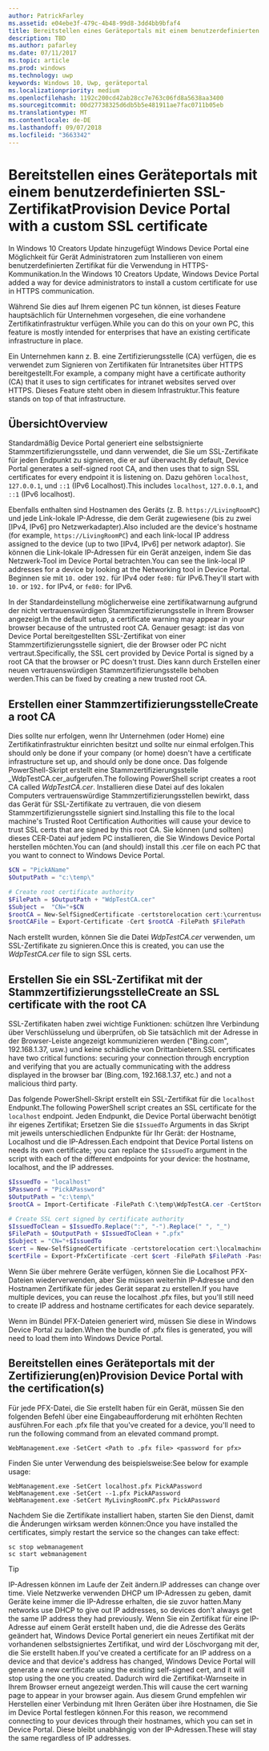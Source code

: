 ```yaml
---
author: PatrickFarley
ms.assetid: e04ebe3f-479c-4b48-99d8-3dd4bb9bfaf4
title: Bereitstellen eines Geräteportals mit einem benutzerdefinierten SSL-Zertifikat
description: TBD
ms.author: pafarley
ms.date: 07/11/2017
ms.topic: article
ms.prod: windows
ms.technology: uwp
keywords: Windows 10, Uwp, geräteportal
ms.localizationpriority: medium
ms.openlocfilehash: 1192c200cd42ab28cc7e763c06fd8a5638aa3400
ms.sourcegitcommit: 00d27738325d6db5b5e481911ae7fac0711b05eb
ms.translationtype: MT
ms.contentlocale: de-DE
ms.lasthandoff: 09/07/2018
ms.locfileid: "3663342"
---
```

# <a name="provision-device-portal-with-a-custom-ssl-certificate"></a><span data-ttu-id="506ea-104">Bereitstellen eines Geräteportals mit einem benutzerdefinierten SSL-Zertifikat</span><span class="sxs-lookup"><span data-stu-id="506ea-104">Provision Device Portal with a custom SSL certificate</span></span>
<span data-ttu-id="506ea-105">In Windows 10 Creators Update hinzugefügt Windows Device Portal eine Möglichkeit für Gerät Administratoren zum Installieren von einem benutzerdefinierten Zertifikat für die Verwendung in HTTPS-Kommunikation.</span><span class="sxs-lookup"><span data-stu-id="506ea-105">In the Windows 10 Creators Update, Windows Device Portal added a way for device administrators to install a custom certificate for use in HTTPS communication.</span></span> 

<span data-ttu-id="506ea-106">Während Sie dies auf Ihrem eigenen PC tun können, ist dieses Feature hauptsächlich für Unternehmen vorgesehen, die eine vorhandene Zertifikatinfrastruktur verfügen.</span><span class="sxs-lookup"><span data-stu-id="506ea-106">While you can do this on your own PC, this feature is mostly intended for enterprises that have an existing certificate infrastructure in place.</span></span>  

<span data-ttu-id="506ea-107">Ein Unternehmen kann z. B. eine Zertifizierungsstelle (CA) verfügen, die es verwendet zum Signieren von Zertifikaten für Intranetsites über HTTPS bereitgestellt.</span><span class="sxs-lookup"><span data-stu-id="506ea-107">For example, a company might have a certificate authority (CA) that it uses to sign certificates for intranet websites served over HTTPS.</span></span> <span data-ttu-id="506ea-108">Dieses Feature steht oben in diesem Infrastruktur.</span><span class="sxs-lookup"><span data-stu-id="506ea-108">This feature stands on top of that infrastructure.</span></span> 

## <a name="overview"></a><span data-ttu-id="506ea-109">Übersicht</span><span class="sxs-lookup"><span data-stu-id="506ea-109">Overview</span></span>
<span data-ttu-id="506ea-110">Standardmäßig Device Portal generiert eine selbstsignierte Stammzertifizierungsstelle, und dann verwendet, die Sie um SSL-Zertifikate für jeden Endpunkt zu signieren, die er auf überwacht.</span><span class="sxs-lookup"><span data-stu-id="506ea-110">By default, Device Portal generates a self-signed root CA, and then uses that to sign SSL certificates for every endpoint it is listening on.</span></span> <span data-ttu-id="506ea-111">Dazu gehören `localhost`, `127.0.0.1`, und `::1` (IPv6 Localhost).</span><span class="sxs-lookup"><span data-stu-id="506ea-111">This includes `localhost`, `127.0.0.1`, and `::1` (IPv6 localhost).</span></span>

<span data-ttu-id="506ea-112">Ebenfalls enthalten sind Hostnamen des Geräts (z. B. `https://LivingRoomPC`) und jede Link-lokale IP-Adresse, die dem Gerät zugewiesene (bis zu zwei [IPv4, IPv6] pro Netzwerkadapter).</span><span class="sxs-lookup"><span data-stu-id="506ea-112">Also included are the device's hostname (for example, `https://LivingRoomPC`) and each link-local IP address assigned to the device (up to two [IPv4, IPv6] per network adaptor).</span></span> <span data-ttu-id="506ea-113">Sie können die Link-lokale IP-Adressen für ein Gerät anzeigen, indem Sie das Netzwerk-Tool im Device Portal betrachten.</span><span class="sxs-lookup"><span data-stu-id="506ea-113">You can see the link-local IP addresses for a device by looking at the Networking tool in Device Portal.</span></span> <span data-ttu-id="506ea-114">Beginnen sie mit `10.` oder `192.` für IPv4 oder `fe80:` für IPv6.</span><span class="sxs-lookup"><span data-stu-id="506ea-114">They'll start with `10.` or `192.` for IPv4, or `fe80:` for IPv6.</span></span> 

<span data-ttu-id="506ea-115">In der Standardeinstellung möglicherweise eine zertifikatwarnung aufgrund der nicht vertrauenswürdigen Stammzertifizierungsstelle in Ihrem Browser angezeigt.</span><span class="sxs-lookup"><span data-stu-id="506ea-115">In the default setup, a certificate warning may appear in your browser because of the untrusted root CA.</span></span> <span data-ttu-id="506ea-116">Genauer gesagt: ist das von Device Portal bereitgestellten SSL-Zertifikat von einer Stammzertifizierungsstelle signiert, die der Browser oder PC nicht vertraut.</span><span class="sxs-lookup"><span data-stu-id="506ea-116">Specifically, the SSL cert provided by Device Portal is signed by a root CA that the browser or PC doesn't trust.</span></span> <span data-ttu-id="506ea-117">Dies kann durch Erstellen einer neuen vertrauenswürdigen Stammzertifizierungsstelle behoben werden.</span><span class="sxs-lookup"><span data-stu-id="506ea-117">This can be fixed by creating a new trusted root CA.</span></span>

## <a name="create-a-root-ca"></a><span data-ttu-id="506ea-118">Erstellen einer Stammzertifizierungsstelle</span><span class="sxs-lookup"><span data-stu-id="506ea-118">Create a root CA</span></span>

<span data-ttu-id="506ea-119">Dies sollte nur erfolgen, wenn Ihr Unternehmen (oder Home) eine Zertifikatinfrastruktur einrichten besitzt und sollte nur einmal erfolgen.</span><span class="sxs-lookup"><span data-stu-id="506ea-119">This should only be done if your company (or home) doesn't have a certificate infrastructure set up, and should only be done once.</span></span> <span data-ttu-id="506ea-120">Das folgende PowerShell-Skript erstellt eine Stammzertifizierungsstelle _WdpTestCA.cer_aufgerufen.</span><span class="sxs-lookup"><span data-stu-id="506ea-120">The following PowerShell script creates a root CA called _WdpTestCA.cer_.</span></span> <span data-ttu-id="506ea-121">Installieren diese Datei auf des lokalen Computers vertrauenswürdige Stammzertifizierungsstellen bewirkt, dass das Gerät für SSL-Zertifikate zu vertrauen, die von diesem Stammzertifizierungsstelle signiert sind.</span><span class="sxs-lookup"><span data-stu-id="506ea-121">Installing this file to the local machine's Trusted Root Certification Authorities will cause your device to trust SSL certs that are signed by this root CA.</span></span> <span data-ttu-id="506ea-122">Sie können (und sollten) dieses CER-Datei auf jedem PC installieren, die Sie Windows Device Portal herstellen möchten.</span><span class="sxs-lookup"><span data-stu-id="506ea-122">You can (and should) install this .cer file on each PC that you want to connect to Windows Device Portal.</span></span>  

```PowerShell
$CN = "PickAName"
$OutputPath = "c:\temp\"

# Create root certificate authority
$FilePath = $OutputPath + "WdpTestCA.cer"
$Subject =  "CN="+$CN
$rootCA = New-SelfSignedCertificate -certstorelocation cert:\currentuser\my -Subject $Subject -HashAlgorithm "SHA512" -KeyUsage CertSign,CRLSign
$rootCAFile = Export-Certificate -Cert $rootCA -FilePath $FilePath
```

<span data-ttu-id="506ea-123">Nach erstellt wurden, können Sie die Datei _WdpTestCA.cer_ verwenden, um SSL-Zertifikate zu signieren.</span><span class="sxs-lookup"><span data-stu-id="506ea-123">Once this is created, you can use the _WdpTestCA.cer_ file to sign SSL certs.</span></span> 

## <a name="create-an-ssl-certificate-with-the-root-ca"></a><span data-ttu-id="506ea-124">Erstellen Sie ein SSL-Zertifikat mit der Stammzertifizierungsstelle</span><span class="sxs-lookup"><span data-stu-id="506ea-124">Create an SSL certificate with the root CA</span></span>

<span data-ttu-id="506ea-125">SSL-Zertifikaten haben zwei wichtige Funktionen: schützen Ihre Verbindung über Verschlüsselung und überprüfen, ob Sie tatsächlich mit der Adresse in der Browser-Leiste angezeigt kommunizieren werden ("Bing.com", 192.168.1.37, usw.) und keine schädliche von Drittanbietern.</span><span class="sxs-lookup"><span data-stu-id="506ea-125">SSL certificates have two critical functions: securing your connection through encryption and verifying that you are actually communicating with the address displayed in the browser bar (Bing.com, 192.168.1.37, etc.) and not a malicious third party.</span></span>

<span data-ttu-id="506ea-126">Das folgende PowerShell-Skript erstellt ein SSL-Zertifikat für die `localhost` Endpunkt.</span><span class="sxs-lookup"><span data-stu-id="506ea-126">The following PowerShell script creates an SSL certificate for the `localhost` endpoint.</span></span> <span data-ttu-id="506ea-127">Jeden Endpunkt, die Device Portal überwacht benötigt ihr eigenes Zertifikat; Ersetzen Sie die `$IssuedTo` Arguments in das Skript mit jeweils unterschiedlichen Endpunkte für Ihr Gerät: der Hostname, Localhost und die IP-Adressen.</span><span class="sxs-lookup"><span data-stu-id="506ea-127">Each endpoint that Device Portal listens on needs its own certificate; you can replace the `$IssuedTo` argument in the script with each of the different endpoints for your device: the hostname, localhost, and the IP addresses.</span></span>

```PowerShell
$IssuedTo = "localhost"
$Password = "PickAPassword"
$OutputPath = "c:\temp\"
$rootCA = Import-Certificate -FilePath C:\temp\WdpTestCA.cer -CertStoreLocation Cert:\CurrentUser\My\

# Create SSL cert signed by certificate authority
$IssuedToClean = $IssuedTo.Replace(":", "-").Replace(" ", "_")
$FilePath = $OutputPath + $IssuedToClean + ".pfx"
$Subject = "CN="+$IssuedTo
$cert = New-SelfSignedCertificate -certstorelocation cert:\localmachine\my -Subject $Subject -DnsName $IssuedTo -Signer $rootCA -HashAlgorithm "SHA512"
$certFile = Export-PfxCertificate -cert $cert -FilePath $FilePath -Password (ConvertTo-SecureString -String $Password -Force -AsPlainText)
```

<span data-ttu-id="506ea-128">Wenn Sie über mehrere Geräte verfügen, können Sie die Localhost PFX-Dateien wiederverwenden, aber Sie müssen weiterhin IP-Adresse und den Hostnamen Zertifikate für jedes Gerät separat zu erstellen.</span><span class="sxs-lookup"><span data-stu-id="506ea-128">If you have multiple devices, you can reuse the localhost .pfx files, but you'll still need to create IP address and hostname certificates for each device separately.</span></span>

<span data-ttu-id="506ea-129">Wenn im Bündel PFX-Dateien generiert wird, müssen Sie diese in Windows Device Portal zu laden.</span><span class="sxs-lookup"><span data-stu-id="506ea-129">When the bundle of .pfx files is generated, you will need to load them into Windows Device Portal.</span></span> 

## <a name="provision-device-portal-with-the-certifications"></a><span data-ttu-id="506ea-130">Bereitstellen eines Geräteportals mit der Zertifizierung(en)</span><span class="sxs-lookup"><span data-stu-id="506ea-130">Provision Device Portal with the certification(s)</span></span>

<span data-ttu-id="506ea-131">Für jede PFX-Datei, die Sie erstellt haben für ein Gerät, müssen Sie den folgenden Befehl über eine Eingabeaufforderung mit erhöhten Rechten ausführen.</span><span class="sxs-lookup"><span data-stu-id="506ea-131">For each .pfx file that you've created for a device, you'll need to run the following command from an elevated command prompt.</span></span>

```
WebManagement.exe -SetCert <Path to .pfx file> <password for pfx> 
```

<span data-ttu-id="506ea-132">Finden Sie unter Verwendung des beispielsweise:</span><span class="sxs-lookup"><span data-stu-id="506ea-132">See below for example usage:</span></span>
```
WebManagement.exe -SetCert localhost.pfx PickAPassword
WebManagement.exe -SetCert --1.pfx PickAPassword
WebManagement.exe -SetCert MyLivingRoomPC.pfx PickAPassword
```

<span data-ttu-id="506ea-133">Nachdem Sie die Zertifikate installiert haben, starten Sie den Dienst, damit die Änderungen wirksam werden können:</span><span class="sxs-lookup"><span data-stu-id="506ea-133">Once you have installed the certificates, simply restart the service so the changes can take effect:</span></span>

```
sc stop webmanagement
sc start webmanagement
```

> [!TIP]
> <span data-ttu-id="506ea-134">IP-Adressen können im Laufe der Zeit ändern.</span><span class="sxs-lookup"><span data-stu-id="506ea-134">IP addresses can change over time.</span></span>
<span data-ttu-id="506ea-135">Viele Netzwerke verwenden DHCP um IP-Adressen zu geben, damit Geräte keine immer die IP-Adresse erhalten, die sie zuvor hatten.</span><span class="sxs-lookup"><span data-stu-id="506ea-135">Many networks use DHCP to give out IP addresses, so devices don't always get the same IP address they had previously.</span></span> <span data-ttu-id="506ea-136">Wenn Sie ein Zertifikat für eine IP-Adresse auf einem Gerät erstellt haben und, die die Adresse des Geräts geändert hat, Windows Device Portal generiert ein neues Zertifikat mit der vorhandenen selbstsigniertes Zertifikat, und wird der Löschvorgang mit der, die Sie erstellt haben.</span><span class="sxs-lookup"><span data-stu-id="506ea-136">If you've created a certificate for an IP address on a device and that device's address has changed, Windows Device Portal will generate a new certificate using the existing self-signed cert, and it will stop using the one you created.</span></span> <span data-ttu-id="506ea-137">Dadurch wird die Zertifikat-Warnseite in Ihrem Browser erneut angezeigt werden.</span><span class="sxs-lookup"><span data-stu-id="506ea-137">This will cause the cert warning page to appear in your browser again.</span></span> <span data-ttu-id="506ea-138">Aus diesem Grund empfehlen wir Herstellen einer Verbindung mit Ihren Geräten über ihre Hostnamen, die Sie im Device Portal festlegen können.</span><span class="sxs-lookup"><span data-stu-id="506ea-138">For this reason, we recommend connecting to your devices through their hostnames, which you can set in Device Portal.</span></span> <span data-ttu-id="506ea-139">Diese bleibt unabhängig von der IP-Adressen.</span><span class="sxs-lookup"><span data-stu-id="506ea-139">These will stay the same regardless of IP addresses.</span></span>
